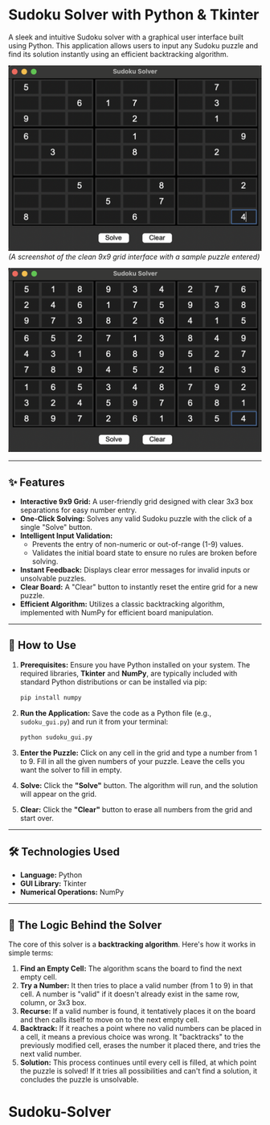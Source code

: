 #  Sudoku Solver with Python & Tkinter

A sleek and intuitive Sudoku solver with a graphical user interface built using Python. This application allows users to input any Sudoku puzzle and find its solution instantly using an efficient backtracking algorithm.


![Sudoku Solver Unsolved GUI](/Screenshots/unsolved.png)
*(A screenshot of the clean 9x9 grid interface with a sample puzzle entered)*

![Sudoku Solver Solved GUI](/Screenshots/solved.png)


---

## ✨ Features

* **Interactive 9x9 Grid:** A user-friendly grid designed with clear 3x3 box separations for easy number entry.
* **One-Click Solving:** Solves any valid Sudoku puzzle with the click of a single "Solve" button.
* **Intelligent Input Validation:**
    * Prevents the entry of non-numeric or out-of-range (1-9) values.
    * Validates the initial board state to ensure no rules are broken before solving.
* **Instant Feedback:** Displays clear error messages for invalid inputs or unsolvable puzzles.
* **Clear Board:** A "Clear" button to instantly reset the entire grid for a new puzzle.
* **Efficient Algorithm:** Utilizes a classic backtracking algorithm, implemented with NumPy for efficient board manipulation.

---

## 🚀 How to Use

1.  **Prerequisites:** Ensure you have Python installed on your system. The required libraries, **Tkinter** and **NumPy**, are typically included with standard Python distributions or can be installed via pip:
    ```bash
    pip install numpy
    ```

2.  **Run the Application:** Save the code as a Python file (e.g., `sudoku_gui.py`) and run it from your terminal:
    ```bash
    python sudoku_gui.py
    ```

3.  **Enter the Puzzle:** Click on any cell in the grid and type a number from 1 to 9. Fill in all the given numbers of your puzzle. Leave the cells you want the solver to fill in empty.

4.  **Solve:** Click the **"Solve"** button. The algorithm will run, and the solution will appear on the grid.

5.  **Clear:** Click the **"Clear"** button to erase all numbers from the grid and start over.

---

## 🛠️ Technologies Used

* **Language:** Python
* **GUI Library:** Tkinter
* **Numerical Operations:** NumPy

---

## 🧠 The Logic Behind the Solver

The core of this solver is a **backtracking algorithm**. Here's how it works in simple terms:

1.  **Find an Empty Cell:** The algorithm scans the board to find the next empty cell.
2.  **Try a Number:** It then tries to place a valid number (from 1 to 9) in that cell. A number is "valid" if it doesn't already exist in the same row, column, or 3x3 box.
3.  **Recurse:** If a valid number is found, it tentatively places it on the board and then calls itself to move on to the next empty cell.
4.  **Backtrack:** If it reaches a point where no valid numbers can be placed in a cell, it means a previous choice was wrong. It "backtracks" to the previously modified cell, erases the number it placed there, and tries the next valid number.
5.  **Solution:** This process continues until every cell is filled, at which point the puzzle is solved! If it tries all possibilities and can't find a solution, it concludes the puzzle is unsolvable.
# Sudoku-Solver
